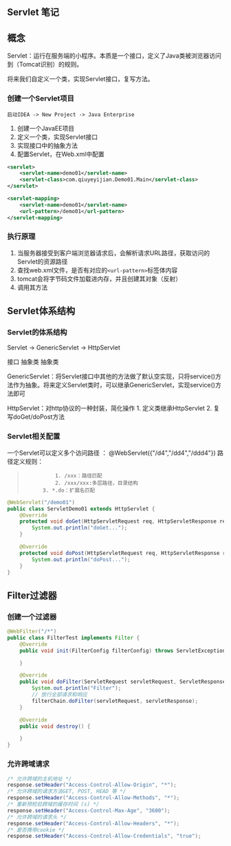 ## Servlet 笔记

## 概念

Servlet：运行在服务端的小程序。本质是一个接口，定义了Java类被浏览器访问到（Tomcat识别）的规则。

将来我们自定义一个类，实现Servlet接口，复写方法。

### 创建一个Servlet项目

`启动IDEA -> New Project -> Java Enterprise`

1. 创建一个JavaEE项目
2. 定义一个类，实现Servlet接口
3. 实现接口中的抽象方法
4. 配置Servlet，在Web.xml中配置

```xml
<servlet>
    <servlet-name>demo01</servlet-name>
    <servlet-class>com.qiuyeyijian.Demo01.Main</servlet-class>
</servlet>

<servlet-mapping>
    <servlet-name>demo01</servlet-name>
    <url-pattern>/demo01</url-pattern>
</servlet-mapping>
```





### 执行原理

1. 当服务器接受到客户端浏览器请求后，会解析请求URL路径，获取访问的Servlet的资源路径
2. 查找web.xml文件，是否有对应的`<url-pattern>`标签体内容
3. tomcat会将字节码文件加载进内存，并且创建其对象（反射）
4. 调用其方法



## Servlet体系结构

### Servlet的体系结构

Servlet -> GenericServlet -> HttpServlet

接口			抽象类						抽象类

GenericServlet：将Servlet接口中其他的方法做了默认空实现，只将service()方法作为抽象。将来定义Servlet类时，可以继承GenericServlet，实现service()方法即可

HttpServlet：对http协议的一种封装，简化操作
  		1. 定义类继承HttpServlet
  		2. 复写doGet/doPost方法

### Servlet相关配置

 一个Servlet可以定义多个访问路径 ： @WebServlet({"/d4","/dd4","/ddd4"})
路径定义规则：

>    			1. /xxx：路径匹配
>   			2. /xxx/xxx:多层路径，目录结构
>  			3. *.do：扩展名匹配

```java
@WebServlet("/demo01")
public class ServletDemo01 extends HttpServlet {
    @Override
    protected void doGet(HttpServletRequest req, HttpServletResponse resp) throws ServletException, IOException {
        System.out.println("doGet...");
    }

    @Override
    protected void doPost(HttpServletRequest req, HttpServletResponse resp) throws ServletException, IOException {
        System.out.println("doPost...");
    }
}
```





## Filter过滤器

### 创建一个过滤器

```java
@WebFilter("/*")
public class FilterTest implements Filter {
    @Override
    public void init(FilterConfig filterConfig) throws ServletException {

    }

    @Override
    public void doFilter(ServletRequest servletRequest, ServletResponse servletResponse, FilterChain filterChain) throws IOException, ServletException {
        System.out.println("Filter");
        // 放行全部请求和响应
        filterChain.doFilter(servletRequest, servletResponse);
    }

    @Override
    public void destroy() {

    }
}
```



























### 允许跨域请求

```java
/* 允许跨域的主机地址 */
response.setHeader("Access-Control-Allow-Origin", "*");  
/* 允许跨域的请求方法GET, POST, HEAD 等 */
response.setHeader("Access-Control-Allow-Methods", "*");  
/* 重新预检验跨域的缓存时间 (s) */
response.setHeader("Access-Control-Max-Age", "3600");  
/* 允许跨域的请求头 */
response.setHeader("Access-Control-Allow-Headers", "*");  
/* 是否携带cookie */
response.setHeader("Access-Control-Allow-Credentials", "true");  
```

